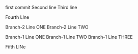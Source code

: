 first commit
Second line
Third line

Fourth LIne

Branch-2 Line ONE
Branch-2 Line TWO

Branch-1 Line ONE
Branch-1 Line TWO 
Branch-1 Line THREE 

Fifth LINe
